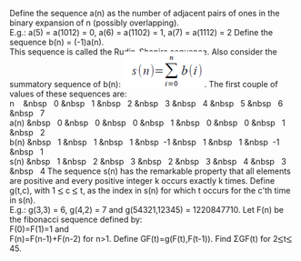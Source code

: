   Define the sequence a(n) as the number of adjacent pairs of ones in the binary expansion of n (possibly overlapping).  <br/>E.g.: a(5) = a(1012) = 0, a(6) = a(1102) = 1, a(7) = a(1112) = 2    Define the sequence b(n) = (-1)a(n).  <br/>This sequence is called the Rudin-Shapiro sequence.  Also consider the summatory sequence of b(n): <img src=project/images/p_384_formula.gif style="margin-top:-9px;">.    The first couple of values of these sequences are:  <br/>n&nbsp; &nbsp; &nbsp &nbsp; 0 &nbsp &nbsp; 1 &nbsp &nbsp; 2 &nbsp &nbsp; 3 &nbsp &nbsp; 4 &nbsp &nbsp; 5 &nbsp &nbsp; 6 &nbsp &nbsp; 7  <br/>a(n) &nbsp &nbsp; 0 &nbsp &nbsp; 0 &nbsp &nbsp; 0 &nbsp &nbsp; 1 &nbsp &nbsp; 0 &nbsp &nbsp; 0 &nbsp &nbsp; 1 &nbsp &nbsp; 2  <br/>b(n) &nbsp &nbsp; 1 &nbsp &nbsp; 1 &nbsp &nbsp; 1 &nbsp &nbsp;-1 &nbsp &nbsp; 1 &nbsp &nbsp; 1 &nbsp &nbsp;-1 &nbsp &nbsp; 1  <br/>s(n) &nbsp &nbsp; 1 &nbsp &nbsp; 2 &nbsp &nbsp; 3 &nbsp &nbsp; 2 &nbsp &nbsp; 3 &nbsp &nbsp; 4 &nbsp &nbsp; 3 &nbsp &nbsp; 4    The sequence s(n) has the remarkable property that all elements are positive and every positive integer k occurs exactly k times.    Define g(t,c), with 1 <img src='images/symbol_le.gif' width='10' height='12' alt='&le;' border='0' style='vertical-align:middle;' /> c <img src='images/symbol_le.gif' width='10' height='12' alt='&le;' border='0' style='vertical-align:middle;' /> t, as the index in s(n) for which t occurs for the c'th time in s(n).  <br/>E.g.: g(3,3) = 6, g(4,2) = 7 and g(54321,12345) = 1220847710.    Let F(n) be the fibonacci sequence defined by:  <br/>F(0)=F(1)=1 and  <br/>F(n)=F(n-1)+F(n-2) for n>1.    Define GF(t)=g(F(t),F(t-1)).    Find &Sigma;GF(t) for 2<img src='images/symbol_le.gif' width='10' height='12' alt='&le;' border='0' style='vertical-align:middle;' />t<img src='images/symbol_le.gif' width='10' height='12' alt='&le;' border='0' style='vertical-align:middle;' />45.  